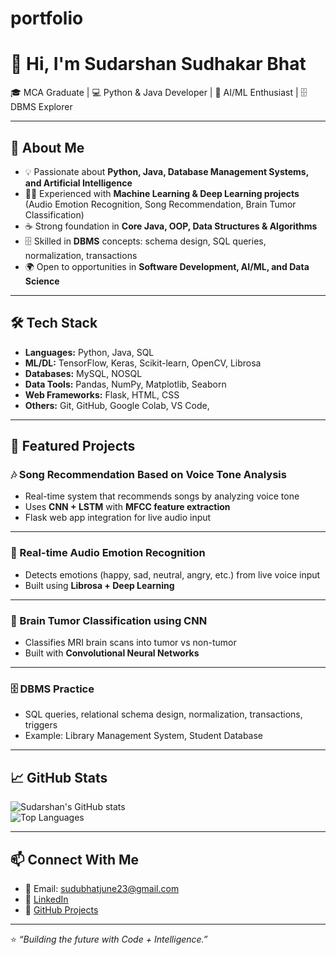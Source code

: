 # portfolio
# 👋 Hi, I'm Sudarshan Sudhakar Bhat  

🎓 MCA Graduate | 💻 Python & Java Developer | 🤖 AI/ML Enthusiast | 🗄️ DBMS Explorer  

---

## 🚀 About Me  
- 💡 Passionate about **Python, Java, Database Management Systems, and Artificial Intelligence**  
- 🧑‍💻 Experienced with **Machine Learning & Deep Learning projects** (Audio Emotion Recognition, Song Recommendation, Brain Tumor Classification)  
- ☕ Strong foundation in **Core Java, OOP, Data Structures & Algorithms**  
- 🗄️ Skilled in **DBMS** concepts: schema design, SQL queries, normalization, transactions  
- 🌍 Open to opportunities in **Software Development, AI/ML, and Data Science**  

---

## 🛠️ Tech Stack  
- **Languages:** Python, Java, SQL  
- **ML/DL:** TensorFlow, Keras, Scikit-learn, OpenCV, Librosa  
- **Databases:** MySQL, NOSQL  
- **Data Tools:** Pandas, NumPy, Matplotlib, Seaborn  
- **Web Frameworks:** Flask, HTML, CSS  
- **Others:** Git, GitHub, Google Colab, VS Code,  

---

## 📌 Featured Projects  

### 🎶 Song Recommendation Based on Voice Tone Analysis  
- Real-time system that recommends songs by analyzing voice tone  
- Uses **CNN + LSTM** with **MFCC feature extraction**  
- Flask web app integration for live audio input  

---

### 🎤 Real-time Audio Emotion Recognition  
- Detects emotions (happy, sad, neutral, angry, etc.) from live voice input  
- Built using **Librosa + Deep Learning**  

---

### 🧠 Brain Tumor Classification using CNN  
- Classifies MRI brain scans into tumor vs non-tumor  
- Built with **Convolutional Neural Networks**  

---

### 🗄️ DBMS Practice  
- SQL queries, relational schema design, normalization, transactions, triggers  
- Example: Library Management System, Student Database  

---

## 📈 GitHub Stats  

![Sudarshan's GitHub stats](https://github-readme-stats.vercel.app/api?username=sudubhat23&show_icons=true&theme=radical)  
![Top Languages](https://github-readme-stats.vercel.app/api/top-langs/?username=sudubhat23&layout=compact&theme=radical)  

---

## 📫 Connect With Me  
- 📧 Email: sudubhatjune23@gmail.com  
- 💼 [LinkedIn](https://www.linkedin.com/in/sudarshan-bhat)  
- 📂 [GitHub Projects](https://github.com/sudubhat23)  

---
⭐️ *“Building the future with Code + Intelligence.”*  
